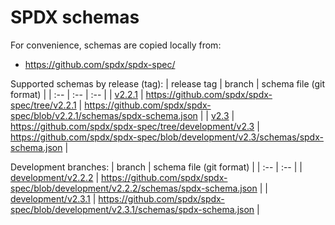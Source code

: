 <!--
#
# Licensed to the Apache Software Foundation (ASF) under one or more
# contributor license agreements.  See the NOTICE file distributed with
# this work for additional information regarding copyright ownership.
# The ASF licenses this file to You under the Apache License, Version 2.0
# (the "License"); you may not use this file except in compliance with
# the License.  You may obtain a copy of the License at
#
#     http://www.apache.org/licenses/LICENSE-2.0
#
# Unless required by applicable law or agreed to in writing, software
# distributed under the License is distributed on an "AS IS" BASIS,
# WITHOUT WARRANTIES OR CONDITIONS OF ANY KIND, either express or implied.
# See the License for the specific language governing permissions and
# limitations under the License.
#
-->

# SPDX schemas

For convenience, schemas are copied locally from:
- https://github.com/spdx/spdx-spec/

Supported schemas by release (tag):
| release tag | branch | schema file (git format) |
| :-- | :-- | :-- |
| [v2.2.1](https://github.com/spdx/spdx-spec/releases/tag/v2.2.1) | https://github.com/spdx/spdx-spec/tree/v2.2.1 | https://github.com/spdx/spdx-spec/blob/v2.2.1/schemas/spdx-schema.json |
| [v2.3](https://github.com/spdx/spdx-spec/releases/tag/v2.3) | https://github.com/spdx/spdx-spec/tree/development/v2.3 | https://github.com/spdx/spdx-spec/blob/development/v2.3/schemas/spdx-schema.json |


Development branches:
| branch | schema file (git format) |
| :-- | :-- |
| [development/v2.2.2](https://github.com/spdx/spdx-spec/tree/development/v2.2.2) | https://github.com/spdx/spdx-spec/blob/development/v2.2.2/schemas/spdx-schema.json |
| [development/v2.3.1](https://github.com/spdx/spdx-spec/tree/development/v2.3.1) | https://github.com/spdx/spdx-spec/blob/development/v2.3.1/schemas/spdx-schema.json |
